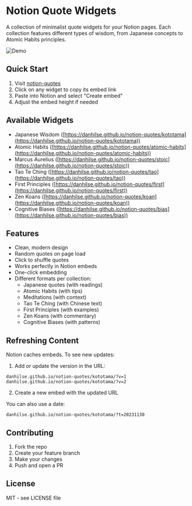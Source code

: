 # Notion Quote Widgets

A collection of minimalist quote widgets for your Notion pages. Each collection features different types of wisdom, from Japanese concepts to Atomic Habits principles.

![Demo](assets/demo.gif)

## Quick Start

1. Visit [notion-quotes](https://danhilse.github.io/notion-quotes/) 
2. Click on any widget to copy its embed link
3. Paste into Notion and select "Create embed"
4. Adjust the embed height if needed

## Available Widgets

- Japanese Wisdom ([https://danhilse.github.io/notion-quotes/kototama](https://danhilse.github.io/notion-quotes/kototama))
- Atomic Habits ([https://danhilse.github.io/notion-quotes/atomic-habits](https://danhilse.github.io/notion-quotes/atomic-habits))
- Marcus Aurelius ([https://danhilse.github.io/notion-quotes/stoic](https://danhilse.github.io/notion-quotes/stoic))
- Tao Te Ching ([https://danhilse.github.io/notion-quotes/tao](https://danhilse.github.io/notion-quotes/tao))
- First Principles ([https://danhilse.github.io/notion-quotes/first](https://danhilse.github.io/notion-quotes/first))
- Zen Koans ([https://danhilse.github.io/notion-quotes/koan](https://danhilse.github.io/notion-quotes/koan))
- Cognitive Biases ([https://danhilse.github.io/notion-quotes/bias](https://danhilse.github.io/notion-quotes/bias))

## Features

- Clean, modern design
- Random quotes on page load
- Click to shuffle quotes
- Works perfectly in Notion embeds
- One-click embedding
- Different formats per collection:
  - Japanese quotes (with readings)
  - Atomic Habits (with tips)
  - Meditations (with context)
  - Tao Te Ching (with Chinese text)
  - First Principles (with examples)
  - Zen Koans (with commentary)
  - Cognitive Biases (with patterns)

## Refreshing Content

Notion caches embeds. To see new updates:

1. Add or update the version in the URL:
```
danhilse.github.io/notion-quotes/kototama/?v=1
danhilse.github.io/notion-quotes/kototama/?v=2
```

2. Create a new embed with the updated URL

You can also use a date:
```
danhilse.github.io/notion-quotes/kototama/?t=20231130
```

## Contributing

1. Fork the repo
2. Create your feature branch
3. Make your changes
4. Push and open a PR

## License

MIT - see LICENSE file